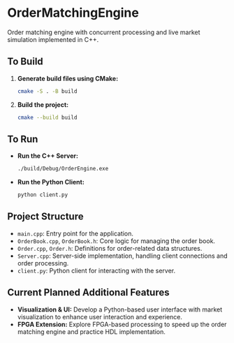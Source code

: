 # OrderMatchingEngine

Order matching engine with concurrent processing and live market simulation implemented in C++.

## To Build

1. **Generate build files using CMake:**

    ```sh
    cmake -S . -B build
    ```

2. **Build the project:**

    ```sh
    cmake --build build
    ```

## To Run

- **Run the C++ Server:**

    ```sh
    ./build/Debug/OrderEngine.exe
    ```

- **Run the Python Client:**

    ```sh
    python client.py
    ```

## Project Structure

- `main.cpp`: Entry point for the application.
- `OrderBook.cpp`, `OrderBook.h`: Core logic for managing the order book.
- `Order.cpp`, `Order.h`: Definitions for order-related data structures.
- `Server.cpp`: Server-side implementation, handling client connections and order processing.
- `client.py`: Python client for interacting with the server.

## Current Planned Additional Features

- **Visualization & UI:** Develop a Python-based user interface with market visualization to enhance user interaction and experience.
- **FPGA Extension:** Explore FPGA-based processing to speed up the order matching engine and practice HDL implementation.
